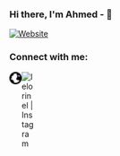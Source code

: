### Hi there, I'm Ahmed - 👋

[![Website](https://img.shields.io/badge/lsc--rp.com-UP-green)](https://lsc-rp.com)

### Connect with me:

[<img align="left" alt="lsc-rp.com" width="22px" src="https://raw.githubusercontent.com/iconic/open-iconic/master/svg/globe.svg" />][website]
[<img align="left" alt="lelorinel | Instagram" width="22px" src="https://cdn.jsdelivr.net/npm/simple-icons@v3/icons/instagram.svg" />][instagram]

<br />


[website]: https://lsc-rp.com
[instagram]: https://www.instagram.com/lelornial/
